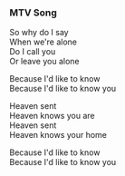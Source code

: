 ### MTV Song

So why do I say  
When we're alone  
Do I call you  
Or leave you alone

Because I'd like to know  
Because I'd like to know you

Heaven sent  
Heaven knows you are  
Heaven sent  
Heaven knows your home

Because I'd like to know  
Because I'd like to know you